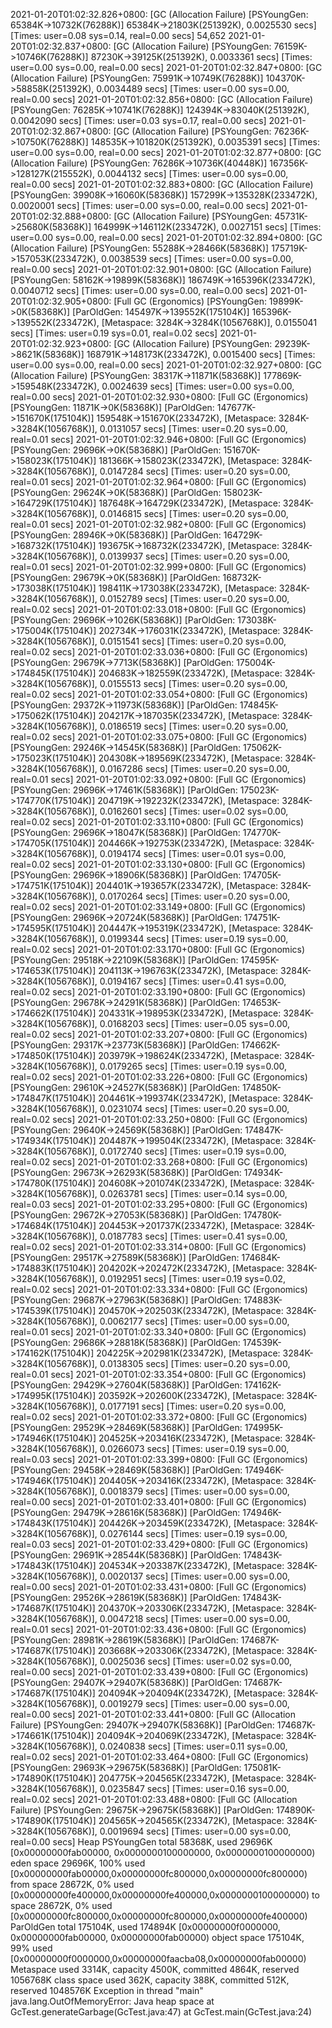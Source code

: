2021-01-20T01:02:32.826+0800: [GC (Allocation Failure) [PSYoungGen: 65384K->10732K(76288K)] 65384K->21803K(251392K), 0.0025530 secs] [Times: user=0.08 sys=0.14, real=0.00 secs] 54,652
2021-01-20T01:02:32.837+0800: [GC (Allocation Failure) [PSYoungGen: 76159K->10746K(76288K)] 87230K->39125K(251392K), 0.0033361 secs] [Times: user=0.00 sys=0.00, real=0.00 secs] 
2021-01-20T01:02:32.847+0800: [GC (Allocation Failure) [PSYoungGen: 75991K->10749K(76288K)] 104370K->58858K(251392K), 0.0034489 secs] [Times: user=0.00 sys=0.00, real=0.00 secs] 
2021-01-20T01:02:32.856+0800: [GC (Allocation Failure) [PSYoungGen: 76285K->10741K(76288K)] 124394K->83040K(251392K), 0.0042090 secs] [Times: user=0.03 sys=0.17, real=0.00 secs] 
2021-01-20T01:02:32.867+0800: [GC (Allocation Failure) [PSYoungGen: 76236K->10750K(76288K)] 148535K->101820K(251392K), 0.0035391 secs] [Times: user=0.00 sys=0.00, real=0.00 secs] 
2021-01-20T01:02:32.877+0800: [GC (Allocation Failure) [PSYoungGen: 76286K->10736K(40448K)] 167356K->128127K(215552K), 0.0044132 secs] [Times: user=0.00 sys=0.00, real=0.00 secs] 
2021-01-20T01:02:32.883+0800: [GC (Allocation Failure) [PSYoungGen: 39908K->16060K(58368K)] 157299K->135328K(233472K), 0.0020001 secs] [Times: user=0.00 sys=0.00, real=0.00 secs] 
2021-01-20T01:02:32.888+0800: [GC (Allocation Failure) [PSYoungGen: 45731K->25680K(58368K)] 164999K->146112K(233472K), 0.0027151 secs] [Times: user=0.00 sys=0.00, real=0.00 secs] 
2021-01-20T01:02:32.894+0800: [GC (Allocation Failure) [PSYoungGen: 55288K->28466K(58368K)] 175719K->157053K(233472K), 0.0038539 secs] [Times: user=0.00 sys=0.00, real=0.00 secs] 
2021-01-20T01:02:32.901+0800: [GC (Allocation Failure) [PSYoungGen: 58162K->19899K(58368K)] 186749K->165396K(233472K), 0.0040712 secs] [Times: user=0.00 sys=0.00, real=0.00 secs] 
2021-01-20T01:02:32.905+0800: [Full GC (Ergonomics) [PSYoungGen: 19899K->0K(58368K)] [ParOldGen: 145497K->139552K(175104K)] 165396K->139552K(233472K), [Metaspace: 3284K->3284K(1056768K)], 0.0155041 secs] [Times: user=0.19 sys=0.01, real=0.02 secs] 
2021-01-20T01:02:32.923+0800: [GC (Allocation Failure) [PSYoungGen: 29239K->8621K(58368K)] 168791K->148173K(233472K), 0.0015400 secs] [Times: user=0.00 sys=0.00, real=0.00 secs] 
2021-01-20T01:02:32.927+0800: [GC (Allocation Failure) [PSYoungGen: 38317K->11871K(58368K)] 177869K->159548K(233472K), 0.0024639 secs] [Times: user=0.00 sys=0.00, real=0.00 secs] 
2021-01-20T01:02:32.930+0800: [Full GC (Ergonomics) [PSYoungGen: 11871K->0K(58368K)] [ParOldGen: 147677K->151670K(175104K)] 159548K->151670K(233472K), [Metaspace: 3284K->3284K(1056768K)], 0.0131057 secs] [Times: user=0.20 sys=0.00, real=0.01 secs] 
2021-01-20T01:02:32.946+0800: [Full GC (Ergonomics) [PSYoungGen: 29696K->0K(58368K)] [ParOldGen: 151670K->158023K(175104K)] 181366K->158023K(233472K), [Metaspace: 3284K->3284K(1056768K)], 0.0147284 secs] [Times: user=0.20 sys=0.00, real=0.01 secs] 
2021-01-20T01:02:32.964+0800: [Full GC (Ergonomics) [PSYoungGen: 29624K->0K(58368K)] [ParOldGen: 158023K->164729K(175104K)] 187648K->164729K(233472K), [Metaspace: 3284K->3284K(1056768K)], 0.0146815 secs] [Times: user=0.20 sys=0.00, real=0.01 secs] 
2021-01-20T01:02:32.982+0800: [Full GC (Ergonomics) [PSYoungGen: 28946K->0K(58368K)] [ParOldGen: 164729K->168732K(175104K)] 193675K->168732K(233472K), [Metaspace: 3284K->3284K(1056768K)], 0.0139937 secs] [Times: user=0.20 sys=0.00, real=0.01 secs] 
2021-01-20T01:02:32.999+0800: [Full GC (Ergonomics) [PSYoungGen: 29679K->0K(58368K)] [ParOldGen: 168732K->173038K(175104K)] 198411K->173038K(233472K), [Metaspace: 3284K->3284K(1056768K)], 0.0152789 secs] [Times: user=0.20 sys=0.00, real=0.02 secs] 
2021-01-20T01:02:33.018+0800: [Full GC (Ergonomics) [PSYoungGen: 29696K->1026K(58368K)] [ParOldGen: 173038K->175004K(175104K)] 202734K->176031K(233472K), [Metaspace: 3284K->3284K(1056768K)], 0.0151541 secs] [Times: user=0.20 sys=0.00, real=0.02 secs] 
2021-01-20T01:02:33.036+0800: [Full GC (Ergonomics) [PSYoungGen: 29679K->7713K(58368K)] [ParOldGen: 175004K->174845K(175104K)] 204683K->182559K(233472K), [Metaspace: 3284K->3284K(1056768K)], 0.0155513 secs] [Times: user=0.20 sys=0.00, real=0.02 secs] 
2021-01-20T01:02:33.054+0800: [Full GC (Ergonomics) [PSYoungGen: 29372K->11973K(58368K)] [ParOldGen: 174845K->175062K(175104K)] 204217K->187035K(233472K), [Metaspace: 3284K->3284K(1056768K)], 0.0186519 secs] [Times: user=0.20 sys=0.00, real=0.02 secs] 
2021-01-20T01:02:33.075+0800: [Full GC (Ergonomics) [PSYoungGen: 29246K->14545K(58368K)] [ParOldGen: 175062K->175023K(175104K)] 204308K->189569K(233472K), [Metaspace: 3284K->3284K(1056768K)], 0.0167286 secs] [Times: user=0.20 sys=0.00, real=0.01 secs] 
2021-01-20T01:02:33.092+0800: [Full GC (Ergonomics) [PSYoungGen: 29696K->17461K(58368K)] [ParOldGen: 175023K->174770K(175104K)] 204719K->192232K(233472K), [Metaspace: 3284K->3284K(1056768K)], 0.0162601 secs] [Times: user=0.02 sys=0.00, real=0.02 secs] 
2021-01-20T01:02:33.110+0800: [Full GC (Ergonomics) [PSYoungGen: 29696K->18047K(58368K)] [ParOldGen: 174770K->174705K(175104K)] 204466K->192753K(233472K), [Metaspace: 3284K->3284K(1056768K)], 0.0194174 secs] [Times: user=0.01 sys=0.00, real=0.02 secs] 
2021-01-20T01:02:33.130+0800: [Full GC (Ergonomics) [PSYoungGen: 29696K->18906K(58368K)] [ParOldGen: 174705K->174751K(175104K)] 204401K->193657K(233472K), [Metaspace: 3284K->3284K(1056768K)], 0.0170264 secs] [Times: user=0.20 sys=0.00, real=0.02 secs] 
2021-01-20T01:02:33.149+0800: [Full GC (Ergonomics) [PSYoungGen: 29696K->20724K(58368K)] [ParOldGen: 174751K->174595K(175104K)] 204447K->195319K(233472K), [Metaspace: 3284K->3284K(1056768K)], 0.0199344 secs] [Times: user=0.19 sys=0.00, real=0.02 secs] 
2021-01-20T01:02:33.170+0800: [Full GC (Ergonomics) [PSYoungGen: 29518K->22109K(58368K)] [ParOldGen: 174595K->174653K(175104K)] 204113K->196763K(233472K), [Metaspace: 3284K->3284K(1056768K)], 0.0194167 secs] [Times: user=0.41 sys=0.00, real=0.02 secs] 
2021-01-20T01:02:33.190+0800: [Full GC (Ergonomics) [PSYoungGen: 29678K->24291K(58368K)] [ParOldGen: 174653K->174662K(175104K)] 204331K->198953K(233472K), [Metaspace: 3284K->3284K(1056768K)], 0.0168203 secs] [Times: user=0.05 sys=0.00, real=0.02 secs] 
2021-01-20T01:02:33.207+0800: [Full GC (Ergonomics) [PSYoungGen: 29317K->23773K(58368K)] [ParOldGen: 174662K->174850K(175104K)] 203979K->198624K(233472K), [Metaspace: 3284K->3284K(1056768K)], 0.0179265 secs] [Times: user=0.19 sys=0.00, real=0.02 secs] 
2021-01-20T01:02:33.226+0800: [Full GC (Ergonomics) [PSYoungGen: 29610K->24527K(58368K)] [ParOldGen: 174850K->174847K(175104K)] 204461K->199374K(233472K), [Metaspace: 3284K->3284K(1056768K)], 0.0231074 secs] [Times: user=0.20 sys=0.00, real=0.02 secs] 
2021-01-20T01:02:33.250+0800: [Full GC (Ergonomics) [PSYoungGen: 29640K->24569K(58368K)] [ParOldGen: 174847K->174934K(175104K)] 204487K->199504K(233472K), [Metaspace: 3284K->3284K(1056768K)], 0.0172740 secs] [Times: user=0.19 sys=0.00, real=0.02 secs] 
2021-01-20T01:02:33.268+0800: [Full GC (Ergonomics) [PSYoungGen: 29673K->26293K(58368K)] [ParOldGen: 174934K->174780K(175104K)] 204608K->201074K(233472K), [Metaspace: 3284K->3284K(1056768K)], 0.0263781 secs] [Times: user=0.14 sys=0.00, real=0.03 secs] 
2021-01-20T01:02:33.295+0800: [Full GC (Ergonomics) [PSYoungGen: 29672K->27053K(58368K)] [ParOldGen: 174780K->174684K(175104K)] 204453K->201737K(233472K), [Metaspace: 3284K->3284K(1056768K)], 0.0187783 secs] [Times: user=0.41 sys=0.00, real=0.02 secs] 
2021-01-20T01:02:33.314+0800: [Full GC (Ergonomics) [PSYoungGen: 29517K->27589K(58368K)] [ParOldGen: 174684K->174883K(175104K)] 204202K->202472K(233472K), [Metaspace: 3284K->3284K(1056768K)], 0.0192951 secs] [Times: user=0.19 sys=0.02, real=0.02 secs] 
2021-01-20T01:02:33.334+0800: [Full GC (Ergonomics) [PSYoungGen: 29687K->27963K(58368K)] [ParOldGen: 174883K->174539K(175104K)] 204570K->202503K(233472K), [Metaspace: 3284K->3284K(1056768K)], 0.0062177 secs] [Times: user=0.00 sys=0.00, real=0.01 secs] 
2021-01-20T01:02:33.340+0800: [Full GC (Ergonomics) [PSYoungGen: 29686K->28818K(58368K)] [ParOldGen: 174539K->174162K(175104K)] 204225K->202981K(233472K), [Metaspace: 3284K->3284K(1056768K)], 0.0138305 secs] [Times: user=0.20 sys=0.00, real=0.01 secs] 
2021-01-20T01:02:33.354+0800: [Full GC (Ergonomics) [PSYoungGen: 29429K->27604K(58368K)] [ParOldGen: 174162K->174995K(175104K)] 203592K->202600K(233472K), [Metaspace: 3284K->3284K(1056768K)], 0.0177191 secs] [Times: user=0.20 sys=0.00, real=0.02 secs] 
2021-01-20T01:02:33.372+0800: [Full GC (Ergonomics) [PSYoungGen: 29529K->28469K(58368K)] [ParOldGen: 174995K->174946K(175104K)] 204525K->203416K(233472K), [Metaspace: 3284K->3284K(1056768K)], 0.0266073 secs] [Times: user=0.19 sys=0.00, real=0.03 secs] 
2021-01-20T01:02:33.399+0800: [Full GC (Ergonomics) [PSYoungGen: 29458K->28469K(58368K)] [ParOldGen: 174946K->174946K(175104K)] 204405K->203416K(233472K), [Metaspace: 3284K->3284K(1056768K)], 0.0018379 secs] [Times: user=0.00 sys=0.00, real=0.00 secs] 
2021-01-20T01:02:33.401+0800: [Full GC (Ergonomics) [PSYoungGen: 29479K->28616K(58368K)] [ParOldGen: 174946K->174843K(175104K)] 204426K->203459K(233472K), [Metaspace: 3284K->3284K(1056768K)], 0.0276144 secs] [Times: user=0.19 sys=0.00, real=0.03 secs] 
2021-01-20T01:02:33.429+0800: [Full GC (Ergonomics) [PSYoungGen: 29691K->28544K(58368K)] [ParOldGen: 174843K->174843K(175104K)] 204534K->203387K(233472K), [Metaspace: 3284K->3284K(1056768K)], 0.0020137 secs] [Times: user=0.00 sys=0.00, real=0.00 secs] 
2021-01-20T01:02:33.431+0800: [Full GC (Ergonomics) [PSYoungGen: 29526K->28619K(58368K)] [ParOldGen: 174843K->174687K(175104K)] 204370K->203306K(233472K), [Metaspace: 3284K->3284K(1056768K)], 0.0047218 secs] [Times: user=0.00 sys=0.00, real=0.01 secs] 
2021-01-20T01:02:33.436+0800: [Full GC (Ergonomics) [PSYoungGen: 28981K->28619K(58368K)] [ParOldGen: 174687K->174687K(175104K)] 203668K->203306K(233472K), [Metaspace: 3284K->3284K(1056768K)], 0.0025036 secs] [Times: user=0.02 sys=0.00, real=0.00 secs] 
2021-01-20T01:02:33.439+0800: [Full GC (Ergonomics) [PSYoungGen: 29407K->29407K(58368K)] [ParOldGen: 174687K->174687K(175104K)] 204094K->204094K(233472K), [Metaspace: 3284K->3284K(1056768K)], 0.0019279 secs] [Times: user=0.00 sys=0.00, real=0.00 secs] 
2021-01-20T01:02:33.441+0800: [Full GC (Allocation Failure) [PSYoungGen: 29407K->29407K(58368K)] [ParOldGen: 174687K->174661K(175104K)] 204094K->204069K(233472K), [Metaspace: 3284K->3284K(1056768K)], 0.0240838 secs] [Times: user=0.11 sys=0.00, real=0.02 secs] 
2021-01-20T01:02:33.464+0800: [Full GC (Ergonomics) [PSYoungGen: 29693K->29675K(58368K)] [ParOldGen: 175081K->174890K(175104K)] 204775K->204565K(233472K), [Metaspace: 3284K->3284K(1056768K)], 0.0235847 secs] [Times: user=0.16 sys=0.00, real=0.02 secs] 
2021-01-20T01:02:33.488+0800: [Full GC (Allocation Failure) [PSYoungGen: 29675K->29675K(58368K)] [ParOldGen: 174890K->174890K(175104K)] 204565K->204565K(233472K), [Metaspace: 3284K->3284K(1056768K)], 0.0019694 secs] [Times: user=0.00 sys=0.00, real=0.00 secs] 
Heap
 PSYoungGen      total 58368K, used 29696K [0x00000000fab00000, 0x0000000100000000, 0x0000000100000000)
  eden space 29696K, 100% used [0x00000000fab00000,0x00000000fc800000,0x00000000fc800000)
  from space 28672K, 0% used [0x00000000fe400000,0x00000000fe400000,0x0000000100000000)
  to   space 28672K, 0% used [0x00000000fc800000,0x00000000fc800000,0x00000000fe400000)
 ParOldGen       total 175104K, used 174894K [0x00000000f0000000, 0x00000000fab00000, 0x00000000fab00000)
  object space 175104K, 99% used [0x00000000f0000000,0x00000000faacba08,0x00000000fab00000)
 Metaspace       used 3314K, capacity 4500K, committed 4864K, reserved 1056768K
  class space    used 362K, capacity 388K, committed 512K, reserved 1048576K
Exception in thread "main" java.lang.OutOfMemoryError: Java heap space
	at GcTest.generateGarbage(GcTest.java:47)
	at GcTest.main(GcTest.java:24)